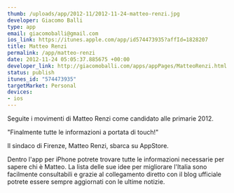 ```yaml
--- 
thumb: /uploads/app/2012-11/2012-11-24-matteo-renzi.jpg
developer: Giacomo Balli
type: app
email: giacomoballi@gmail.com
ios_link: https://itunes.apple.com/app/id574473935?affId=1828207
title: Matteo Renzi
permalink: /app/matteo-renzi
date: 2012-11-24 05:05:37.885675 +00:00
developer_link: http://giacomoballi.com/apps/appPages/MatteoRenzi.html
status: publish
itunes_id: "574473935"
targetMarket: Personal
devices: 
- ios
---
```


 Seguite i movimenti di Matteo Renzi come candidato alle primarie 2012. 

"Finalmente tutte le informazioni a portata di touch!" 

Il sindaco di Firenze, Matteo Renzi, sbarca su AppStore. 

Dentro l'app per iPhone potrete trovare tutte le informazioni necessarie per sapere chi è Matteo. 
La lista delle sue idee per migliorare l'Italia sono facilmente consultabili e grazie al collegamento diretto con il blog ufficiale potrete essere sempre aggiornati con le ultime notizie. 
